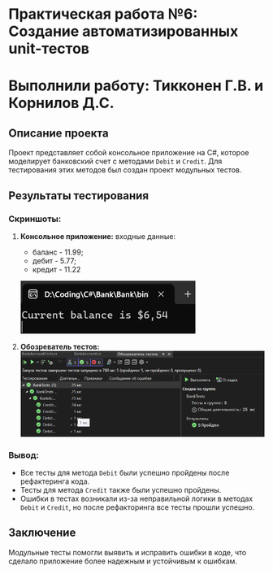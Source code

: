 # Практическая работа №6: Создание автоматизированных unit-тестов
# Выполнили работу: Тикконен Г.В. и Корнилов Д.С.

## Описание проекта
Проект представляет собой консольное приложение на C#, которое моделирует банковский счет с методами `Debit` и `Credit`. Для тестирования этих методов был создан проект модульных тестов.

## Результаты тестирования
### Скриншоты:
1. **Консольное приложение:**
   входные данные:
   - баланс - 11.99;
   - дебит - 5.77;
   - кредит - 11.22
     
   ![Консольное приложение](https://github.com/GeraTikk/Bank/blob/993d16bb67a273cfaf92eaaee171fcc46fbe09cb/Screenshot%202025-03-21%20091419.png)
3. **Обозреватель тестов:**
   ![Обозреватель тестов](https://github.com/GeraTikk/Bank/blob/788c08710f043c63ed8e813163f518a53fe2c678/Screenshot%202025-03-20%20141954.png)

### Вывод:
- Все тесты для метода `Debit` были успешно пройдены после рефактеринга кода.
- Тесты для метода `Credit` также были успешно пройдены.
- Ошибки в тестах возникали из-за неправильной логики в методах `Debit` и `Credit`, но после рефакторинга все тесты прошли успешно.

## Заключение
Модульные тесты помогли выявить и исправить ошибки в коде, что сделало приложение более надежным и устойчивым к ошибкам.
